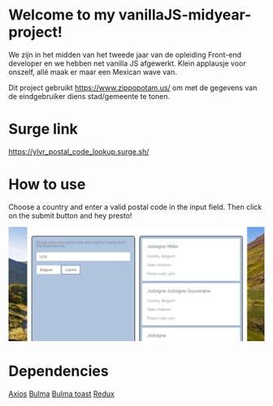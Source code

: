 # Welcome to my vanillaJS-midyear-project!

We zijn in het midden van het tweede jaar van de opleiding Front-end developer en we hebben net vanilla JS afgewerkt. Klein applausje voor onszelf, allé maak er maar een Mexican wave van.

Dit project gebruikt https://www.zippopotam.us/ om met de gegevens van de eindgebruiker diens stad/gemeente te tonen.

# Surge link

https://ylvr_postal_code_lookup.surge.sh/

# How to use

Choose a country and enter a valid postal code in the input field. Then click on the submit button and hey presto!

![Screenshot](/src/images/Screenshot1.PNG?raw=true "Screenshot")

# Dependencies

[Axios](https://axios-http.com/docs/intro)
[Bulma](https://bulma.io/)
[Bulma toast](https://rfoel.github.io/bulma-toast/)
[Redux](https://redux.js.org/)

